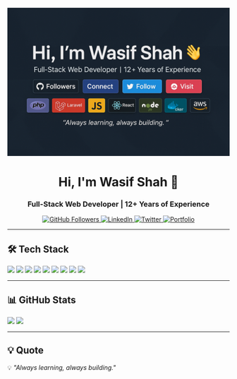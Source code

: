 ![Header](header.png)
<h1 align="center">Hi, I'm Wasif Shah 👋</h1>
<h3 align="center">Full-Stack Web Developer | 12+ Years of Experience</h3>

<p align="center">
  <a href="https://github.com/wasifshah">
    <img src="https://img.shields.io/github/followers/wasifshah?label=Followers&style=for-the-badge&color=0e75b6" alt="GitHub Followers" />
  </a>
  <a href="https://linkedin.com/in/yourprofile">
    <img src="https://img.shields.io/badge/LinkedIn-Connect-blue?style=for-the-badge&logo=linkedin" alt="LinkedIn" />
  </a>
  <a href="https://twitter.com/yourhandle">
    <img src="https://img.shields.io/badge/Twitter-Follow-blue?style=for-the-badge&logo=twitter" alt="Twitter" />
  </a>
  <a href="https://yourportfolio.com">
    <img src="https://img.shields.io/badge/Portfolio-Visit-ff69b4?style=for-the-badge&logo=google-chrome" alt="Portfolio" />
  </a>
</p>

---

## 🛠 Tech Stack

<p>
  <img src="https://img.shields.io/badge/PHP-777BB4?style=for-the-badge&logo=php&logoColor=white" />
  <img src="https://img.shields.io/badge/Laravel-FF2D20?style=for-the-badge&logo=laravel&logoColor=white" />
  <img src="https://img.shields.io/badge/CodeIgniter-EF4223?style=for-the-badge&logo=codeigniter&logoColor=white" />
  <img src="https://img.shields.io/badge/JavaScript-F7DF1E?style=for-the-badge&logo=javascript&logoColor=black" />
  <img src="https://img.shields.io/badge/React-20232A?style=for-the-badge&logo=react&logoColor=61DAFB" />
  <img src="https://img.shields.io/badge/Node.js-43853D?style=for-the-badge&logo=node.js&logoColor=white" />
  <img src="https://img.shields.io/badge/MySQL-005C84?style=for-the-badge&logo=mysql&logoColor=white" />
  <img src="https://img.shields.io/badge/Docker-2496ED?style=for-the-badge&logo=docker&logoColor=white" />
  <img src="https://img.shields.io/badge/AWS-232F3E?style=for-the-badge&logo=amazon-aws&logoColor=FF9900" />
</p>

---

## 📊 GitHub Stats

<p>
  <img src="https://github-readme-stats.vercel.app/api?username=wasifshah&show_icons=true&theme=tokyonight" height="165" />
  <img src="https://github-readme-streak-stats.herokuapp.com/?user=wasifshah&theme=tokyonight" height="165" />
</p>

---

## 💡 Quote
💡 *"Always learning, always building."*
